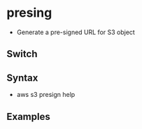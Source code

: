 # presing
* Generate a pre-signed URL for S3 object

## Switch

## Syntax
* aws s3 presign help


## Examples

